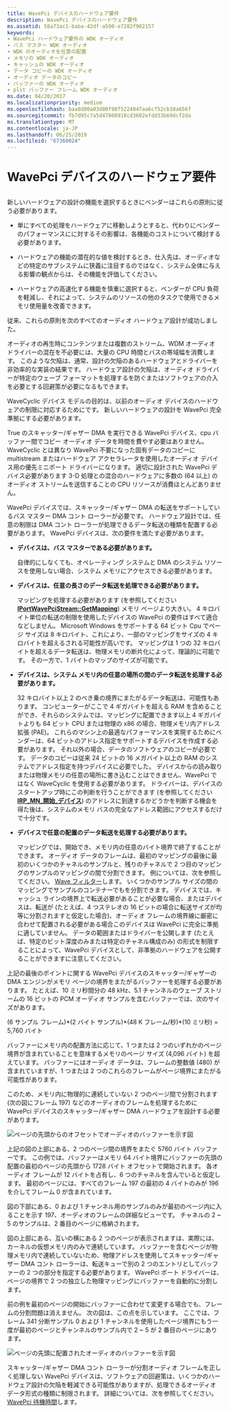 ```yaml
---
title: WavePci デバイスのハードウェア要件
description: WavePci デバイスのハードウェア要件
ms.assetid: 58a73ac1-baba-42df-a590-e7282f902157
keywords:
- WavePci ハードウェア要件の WDK オーディオ
- バス マスター WDK オーディオ
- WDK のオーディオを任意の配置
- メモリの WDK オーディオ
- キャッシュの WDK オーディオ
- データ コピーの WDK オーディオ
- オーディオ データのコピー
- バッファーの WDK オーディオ
- plit バッファー フレーム WDK オーディオ
ms.date: 04/20/2017
ms.localizationpriority: medium
ms.openlocfilehash: baa8d00a03d00f98f5224047aa6cf52cb10a656f
ms.sourcegitcommit: fb7d95c7a5d47860918cd3602efdd33b69dcf2da
ms.translationtype: MT
ms.contentlocale: ja-JP
ms.lasthandoff: 06/25/2019
ms.locfileid: "67360024"
---
```

# <a name="hardware-requirements-for-wavepci-devices"></a>WavePci デバイスのハードウェア要件


## <span id="hardware_requirements_for_wavepci_devices"></span><span id="HARDWARE_REQUIREMENTS_FOR_WAVEPCI_DEVICES"></span>


新しいハードウェアの設計の機能を選択するときにベンダーはこれらの原則に従う必要があります。

-   単にすべての処理をハードウェアに移動しようとすると、代わりにベンダーのパフォーマンスにに対するその影響は、各機能のコストについて検討する必要があります。

-   ハードウェアの機能の潜在的な値を検討するとき、仕入先は、オーディオなどの特定のサブシステムに狭義に注目するのではなく、システム全体に与える影響の観点からは、その機能を評価してください。

-   ハードウェアの高速化する機能を慎重に選択すると、ベンダーが CPU 負荷を軽減し、それによって、システムのリソースの他のタスクで使用できるメモリ使用量を改善できます。

従来、これらの原則を次のすべてのオーディオ ハードウェア設計が成功しました。

オーディオの再生時にコンテンツまたは複数のストリーム、WDM オーディオ ドライバーの混在を不必要には、大量の CPU 時間とバスの帯域幅を消費します。 このような欠陥は、通常、設計の欠陥のあるハードウェアとドライバーを非効率的な実装の結果です。 ハードウェア設計の欠陥は、オーディオ ドライバーが特定のウェーブ フォーマットを処理するを防ぐまたはソフトウェアの介入を必要とする回避策が必要になるもできます。

WaveCyclic デバイス モデルの目的は、以前のオーディオ デバイスのハードウェアの制限に対応するためにです。 新しいハードウェアの設計を WavePci 完全準拠にする必要があります。

True のスキャッター/ギャザー DMA を実行できる WavePci デバイス、cpu バッファー間でコピー オーディオ データを時間を費やす必要はありません。 WaveCyclic とは異なり WavePci 不要になった固有データのコピーに multistream またはハードウェア アクセラレータを使用したオーディオ デバイス用の優先ミニポート ドライバーになります。 適切に設計された WavePci デバイス必要があります 3-D 処理との混合のハードウェアに多数の (64 以上) のオーディオ ストリームを送信することの CPU リソースが消費ほとんどありません。

WavePci デバイスでは、スキャッター/ギャザー DMA の転送をサポートしているバス マスター DMA コント ローラーが必要です。 ハードウェア設計では、任意の制限は DMA コント ローラーが処理できるデータ転送の種類を配置する必要があります。 WavePci デバイスは、次の要件を満たす必要があります。

-   **デバイスは、バス マスターである必要があります。**

    自律的にしなくても、オペレーティング システムと DMA のシステム リソースを使用しない場合、システム メモリにアクセスできる必要があります。

-   **デバイスは、任意の長さのデータ転送を処理できる必要があります。**

    マッピングを処理する必要があります (を参照してください[ **IPortWavePciStream::GetMapping**](https://docs.microsoft.com/windows-hardware/drivers/ddi/content/portcls/nf-portcls-iportwavepcistream-getmapping)) メモリ ページより大きい。 4 キロバイト単位の転送の制限を使用したデバイスの WavePci の要件はすべて適合などしません。 Microsoft Windows をサポートする 64 ビット Cpu でページ サイズは 8 キロバイト、これにより、一部のマッピングをサイズの 4 キロバイトを超えるされる可能性が高いです。 マッピングは 1 つの 32 キロバイトを超えるデータ転送は、物理メモリの断片化によって、理論的に可能です。 その一方で、1 バイトのマップのサイズが可能です。

-   **デバイスは、システム メモリ内の任意の場所の間のデータ転送を処理する必要があります。**

    32 キロバイト以上 2 のべき乗の境界にまたがるデータ転送は、可能性もあります。 コンピューターがここで 4 ギガバイトを超える RAM を含めることができ、それらのシステムでは、マッピングに配置できます以上 4 ギガバイトよりも 64 ビット CPU または物理の x86 の場合、物理メモリ内アドレス拡張 (PAE)。 これらのマシン上の最適なパフォーマンスを実現するためにベンダーは、64 ビットのアドレス指定をサポートするデバイスを作成する必要があります。 それ以外の場合、データのソフトウェアのコピーが必要です。 データのコピーは従来 24 ビットの 16 メガバイト以上の RAM のシステムでアドレス指定を持つデバイスに必要でした。 デバイスからの読み取りまたは物理メモリの任意の場所に書き込むことはできません、WavePci ではなく WaveCyclic を使用する必要があります。 ドライバーは、デバイスのスタートアップ時にこの判断を行うことができます (を参照してください[ **IRP\_MN\_開始\_デバイス**](https://docs.microsoft.com/windows-hardware/drivers/kernel/irp-mn-start-device)) のアドレスに到達するかどうかを判断する機会を得た後は、システムのメモリ バスの完全なアドレス範囲にアクセスするだけで十分です。

-   **デバイスで任意の配置のデータ転送を処理する必要があります。**

    マッピングでは、開始でき、メモリ内の任意のバイト境界で終了することができます。 オーディオ データのフレームは、最初のマッピングの最後に最初のいくつかのチャネルのサンプルと、残りのチャネルで 2 つ目のマッピングのサンプルのマッピングの間で分割できます。 例については、次を参照してください。 [Wave フィルター](wave-filters.md)します。 いくつかのサンプル サイズの間のマッピングでサンプルのコンテナーでもを分割できます。 デバイスでは、キャッシュ ラインの境界上で転送必要があることが必要な場合、またはデバイスは、転送が (たとえば、4 つステレオの 16 ビットの場合に転送サイズが均等に分割されますと仮定した場合)、オーディオ フレームの境界線に厳密に合わせて配置される必要がある場合このデバイスは WavePci に完全に準拠に適していません。 データの範囲またはドライバーを公開します (たとえば、特定のビット深度のみまたは特定のチャネル構成のみ) の形式を制限することによって、WavePci デバイスとして、非準拠のハードウェアを公開することができますに注意してください。

上記の最後のポイントに関する WavePci デバイスのスキャッター/ギャザーの DMA エンジンがメモリ ページの境界をまたがるバッファーを処理する必要があります。 たとえば、10 ミリ秒間分の 48 kHz、5.1 チャンネルのウェーブ ストリームの 16 ビットの PCM オーディオ サンプルを含むバッファーでは、次のサイズがあります。

(6 サンプル フレーム)\*(2 バイト サンプル)\*(48 K フレーム/秒)\*(10 ミリ秒) = 5,760 バイト

バッファーにメモリ内の配置方法に応じて、1 つまたは 2 つのいずれかのページ境界が含まれていることを意味するメモリのページ サイズ (4,096 バイト) を超えています。 バッファーにはオーディオ データは、フレームの整数値 (480) が含まれていますが、1 つまたは 2 つのこれらのフレームがページ境界にまたがる可能性があります。

このため、メモリ内に物理的に連続していない 2 つのページ間で分割されます (次の図にフレーム 197) などのオーディオのフレームを処理するために WavePci デバイスのスキャッター/ギャザー DMA ハードウェアを設計する必要があります。

![ページの先頭からのオフセットでオーディオのバッファーを示す図](images/framealign.png)

上記の図の上部にある、2 つのページ間の境界をまたぐ 5760 バイト バッファーです。 この例では、バッファーはメモリ 64 バイト境界にバッファーの先頭の配置の最初のページの先頭から 1728 バイト オフセットで開始されます。 各オーディオ フレームが 12 バイトを占有し、6 つのチャネルを含んでいると仮定します。 最初のページには、すべてのフレーム 197 の最初の 4 バイトのみが 196 を介してフレーム 0 が含まれています。

図の下部にある、0 および 1 チャンネル用のサンプルのみが最初のページ内に入ることを示す 197、オーディオのフレームの詳細なビューです。 チャネルの 2 ~ 5 のサンプルは、2 番目のページに格納されます。

図の上部にある、互いの横にある 2 つのページが表示されますは、実際には、カーネルの仮想メモリ内のみで連続しています。 バッファーを含むページが物理メモリ内で連続していないため、物理アドレスを使用してスキャッター/ギャザー DMA コント ローラーは、転送キューで別の 2 つのエントリとしてバッファーの 2 つの部分を指定する必要があります。 WavePci ポート ドライバーは、ページの境界で 2 つの独立した物理マッピングにバッファーを自動的に分割します。

前の例を最初のページの開始にバッファーに合わせて変更する場合でも、フレームの分割問題は消えません。 次の図は、この点を示しています。 ここでは、フレーム 341 分断サンプル 0 および 1 チャンネルを使用したページ境界にもう一度が最初のページとチャンネルのサンプル内で 2 ~ 5 が 2 番目のページにあります。

![ページの先頭に配置されたオーディオのバッファーを示す図](images/framealign2.png)

スキャッター/ギャザー DMA コント ローラーが分割オーディオ フレームを正しく処理しない WavePci デバイスは、ソフトウェアの回避策は、いくつかのハードウェア設計の欠陥を軽減できる可能性がありますが、処理できるオーディオ データ形式の種類に制限されます。 詳細については、次を参照してください。 [WavePci 待機時間](wavepci-latency.md)します。

 

 




